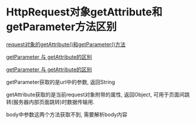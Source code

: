 # HttpRequest对象getAttribute和getParameter方法区别



[request对象的getAttribute()和getParameter()方法](http://blog.csdn.net/hgd613/article/details/8256912)

[getParameter 与 getAttribute的区别](http://www.cnblogs.com/wnlja/p/3928819.html)

[getParameter 与 getAttribute的区别](http://blog.sina.com.cn/s/blog_600046120100tnaj.html)



getParameter获取的是url中的参数, 返回String

getAttribute获取的是当前request对象附带的属性, 返回Object, 可用于页面间跳转(服务器内部页面跳转)时数据传输用.

body中参数这两个方法获取不到, 需要解析body内容